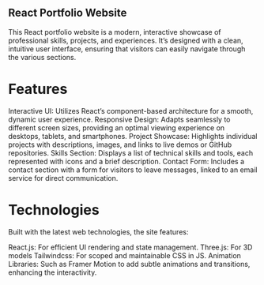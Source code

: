## React Portfolio Website
This React portfolio website is a modern, interactive showcase of professional skills, projects, and experiences. It’s designed with a clean, intuitive user interface, ensuring that visitors can easily navigate through the various sections.

# Features
Interactive UI: Utilizes React’s component-based architecture for a smooth, dynamic user experience.
Responsive Design: Adapts seamlessly to different screen sizes, providing an optimal viewing experience on desktops, tablets, and smartphones.
Project Showcase: Highlights individual projects with descriptions, images, and links to live demos or GitHub repositories.
Skills Section: Displays a list of technical skills and tools, each represented with icons and a brief description.
Contact Form: Includes a contact section with a form for visitors to leave messages, linked to an email service for direct communication.

# Technologies
Built with the latest web technologies, the site features:

React.js: For efficient UI rendering and state management.
Three.js: For 3D models
Tailwindcss: For scoped and maintainable CSS in JS.
Animation Libraries: Such as Framer Motion to add subtle animations and transitions, enhancing the interactivity.
